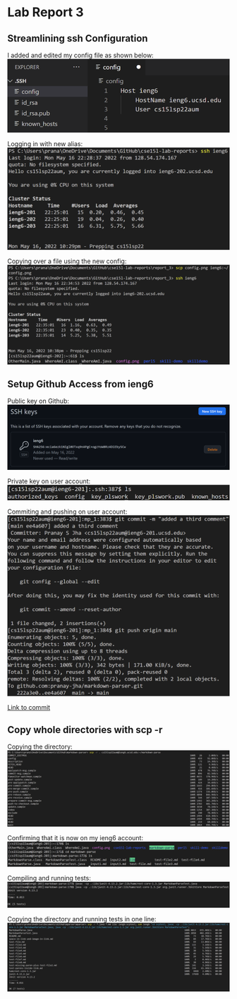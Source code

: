# Lab Report 3

## Streamlining ssh Configuration
I added and edited my config file as shown below:
![Image](config.png)

Logging in with new alias:
![Image](login.png)

Copying over a file using the new config:
![Image](scp.png)

## Setup Github Access from ieng6
Public key on Github:
![Image](sshpublic.png)

Private key on user account:
![Image](sshprivate.png)

Commiting and pushing on user account:
![Image](pushing.png)

[Link to commit](https://github.com/pranay-jha/markdown-parser/commit/ee4a60734ec6717488535fdfa7ca132ff336145c)

## Copy whole directories with scp -r

Copying the directory:
![Image](scpr.png)

Confirming that it is now on my ieng6 account:
![Image](confirm.png)

Compiling and running tests:
![Image](tests.png)

Copying the directory and running tests in one line:
![Image](everything.png)